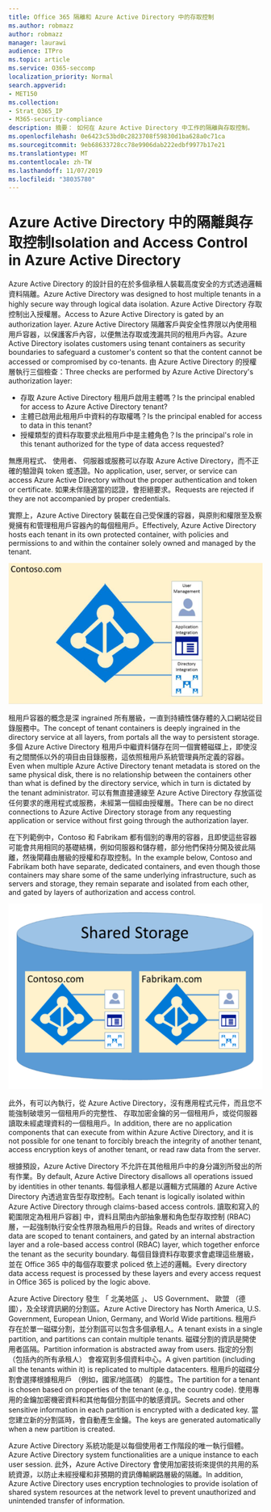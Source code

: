 ```yaml
---
title: Office 365 隔離和 Azure Active Directory 中的存取控制
ms.author: robmazz
author: robmazz
manager: laurawi
audience: ITPro
ms.topic: article
ms.service: O365-seccomp
localization_priority: Normal
search.appverid:
- MET150
ms.collection:
- Strat_O365_IP
- M365-security-compliance
description: 摘要： 如何在 Azure Active Directory 中工作的隔離與存取控制。
ms.openlocfilehash: 0e6423c53bd0c2823708f59830d1ba628a0c71ca
ms.sourcegitcommit: 9eb68633728cc78e9906dab222edbf9977b17e21
ms.translationtype: MT
ms.contentlocale: zh-TW
ms.lasthandoff: 11/07/2019
ms.locfileid: "38035780"
---
```

# <a name="isolation-and-access-control-in-azure-active-directory"></a><span data-ttu-id="e0d1b-103">Azure Active Directory 中的隔離與存取控制</span><span class="sxs-lookup"><span data-stu-id="e0d1b-103">Isolation and Access Control in Azure Active Directory</span></span>

<span data-ttu-id="e0d1b-104">Azure Active Directory 的設計目的在於多個承租人裝載高度安全的方式透過邏輯資料隔離。</span><span class="sxs-lookup"><span data-stu-id="e0d1b-104">Azure Active Directory was designed to host multiple tenants in a highly secure way through logical data isolation.</span></span> <span data-ttu-id="e0d1b-105">Azure Active Directory 存取控制出入授權層。</span><span class="sxs-lookup"><span data-stu-id="e0d1b-105">Access to Azure Active Directory is gated by an authorization layer.</span></span> <span data-ttu-id="e0d1b-106">Azure Active Directory 隔離客戶與安全性界限以內使用租用戶容器，以保護客戶內容，以便無法存取或洩漏共同的租用戶內容。</span><span class="sxs-lookup"><span data-stu-id="e0d1b-106">Azure Active Directory isolates customers using tenant containers as security boundaries to safeguard a customer's content so that the content cannot be accessed or compromised by co-tenants.</span></span> <span data-ttu-id="e0d1b-107">由 Azure Active Directory 的授權層執行三個檢查：</span><span class="sxs-lookup"><span data-stu-id="e0d1b-107">Three checks are performed by Azure Active Directory's authorization layer:</span></span>

- <span data-ttu-id="e0d1b-108">存取 Azure Active Directory 租用戶啟用主體嗎？</span><span class="sxs-lookup"><span data-stu-id="e0d1b-108">Is the principal enabled for access to Azure Active Directory tenant?</span></span>
- <span data-ttu-id="e0d1b-109">主體已啟用此租用戶中資料的存取權嗎？</span><span class="sxs-lookup"><span data-stu-id="e0d1b-109">Is the principal enabled for access to data in this tenant?</span></span>
- <span data-ttu-id="e0d1b-110">授權類型的資料存取要求此租用戶中是主體角色？</span><span class="sxs-lookup"><span data-stu-id="e0d1b-110">Is the principal's role in this tenant authorized for the type of data access requested?</span></span>

<span data-ttu-id="e0d1b-111">無應用程式、 使用者、 伺服器或服務可以存取 Azure Active Directory，而不正確的驗證與 token 或憑證。</span><span class="sxs-lookup"><span data-stu-id="e0d1b-111">No application, user, server, or service can access Azure Active Directory without the proper authentication and token or certificate.</span></span> <span data-ttu-id="e0d1b-112">如果未伴隨適當的認證，會拒絕要求。</span><span class="sxs-lookup"><span data-stu-id="e0d1b-112">Requests are rejected if they are not accompanied by proper credentials.</span></span>

<span data-ttu-id="e0d1b-113">實際上，Azure Active Directory 裝載在自己受保護的容器，與原則和權限至及察覺擁有和管理租用戶容器內的每個租用戶。</span><span class="sxs-lookup"><span data-stu-id="e0d1b-113">Effectively, Azure Active Directory hosts each tenant in its own protected container, with policies and permissions to and within the container solely owned and managed by the tenant.</span></span>
 
![Azure 容器](media/office-365-isolation-azure-container.png)

<span data-ttu-id="e0d1b-115">租用戶容器的概念是深 ingrained 所有層級，一直到持續性儲存體的入口網站從目錄服務中。</span><span class="sxs-lookup"><span data-stu-id="e0d1b-115">The concept of tenant containers is deeply ingrained in the directory service at all layers, from portals all the way to persistent storage.</span></span> <span data-ttu-id="e0d1b-116">多個 Azure Active Directory 租用戶中繼資料儲存在同一個實體磁碟上，即使沒有之間關係以外的項目由目錄服務，這依照租用戶系統管理員所定義的容器。</span><span class="sxs-lookup"><span data-stu-id="e0d1b-116">Even when multiple Azure Active Directory tenant metadata is stored on the same physical disk, there is no relationship between the containers other than what is defined by the directory service, which in turn is dictated by the tenant administrator.</span></span> <span data-ttu-id="e0d1b-117">可以有無直接連線至 Azure Active Directory 存放區從任何要求的應用程式或服務，未經第一個經由授權層。</span><span class="sxs-lookup"><span data-stu-id="e0d1b-117">There can be no direct connections to Azure Active Directory storage from any requesting application or service without first going through the authorization layer.</span></span>

<span data-ttu-id="e0d1b-118">在下列範例中，Contoso 和 Fabrikam 都有個別的專用的容器，且即使這些容器可能會共用相同的基礎結構，例如伺服器和儲存體，部分他們保持分開及彼此隔離，然後閘藉由層級的授權和存取控制。</span><span class="sxs-lookup"><span data-stu-id="e0d1b-118">In the example below, Contoso and Fabrikam both have separate, dedicated containers, and even though those containers may share some of the same underlying infrastructure, such as servers and storage, they remain separate and isolated from each other, and gated by layers of authorization and access control.</span></span>
 
![Azure 的專用的容器](media/office-365-isolation-azure-dedicated-containers.png)

<span data-ttu-id="e0d1b-120">此外，有可以內執行，從 Azure Active Directory，沒有應用程式元件，而且您不能強制破壞另一個租用戶的完整性、 存取加密金鑰的另一個租用戶，或從伺服器讀取未經處理資料的一個租用戶。</span><span class="sxs-lookup"><span data-stu-id="e0d1b-120">In addition, there are no application components that can execute from within Azure Active Directory, and it is not possible for one tenant to forcibly breach the integrity of another tenant, access encryption keys of another tenant, or read raw data from the server.</span></span>

<span data-ttu-id="e0d1b-121">根據預設，Azure Active Directory 不允許在其他租用戶中的身分識別所發出的所有作業。</span><span class="sxs-lookup"><span data-stu-id="e0d1b-121">By default, Azure Active Directory disallows all operations issued by identities in other tenants.</span></span> <span data-ttu-id="e0d1b-122">每個承租人都是以邏輯方式隔離的 Azure Active Directory 內透過宣告型存取控制。</span><span class="sxs-lookup"><span data-stu-id="e0d1b-122">Each tenant is logically isolated within Azure Active Directory through claims-based access controls.</span></span> <span data-ttu-id="e0d1b-123">讀取和寫入的範圍限定為租用戶容器] 中，資料且閘由內部抽象層和角色型存取控制 (RBAC) 層，一起強制執行安全性界限為租用戶的目錄。</span><span class="sxs-lookup"><span data-stu-id="e0d1b-123">Reads and writes of directory data are scoped to tenant containers, and gated by an internal abstraction layer and a role-based access control (RBAC) layer, which together enforce the tenant as the security boundary.</span></span> <span data-ttu-id="e0d1b-124">每個目錄資料存取要求會處理這些層級，並在 Office 365 中的每個存取要求 policed 依上述的邏輯。</span><span class="sxs-lookup"><span data-stu-id="e0d1b-124">Every directory data access request is processed by these layers and every access request in Office 365 is policed by the logic above.</span></span>

<span data-ttu-id="e0d1b-125">Azure Active Directory 發生 「 北美地區 」、 US Government、 歐盟 （德國），及全球資訊網的分割區。</span><span class="sxs-lookup"><span data-stu-id="e0d1b-125">Azure Active Directory has North America, U.S. Government, European Union, Germany, and World Wide partitions.</span></span> <span data-ttu-id="e0d1b-126">租用戶存在於單一磁碟分割，並分割區可以包含多個承租人。</span><span class="sxs-lookup"><span data-stu-id="e0d1b-126">A tenant exists in a single partition, and partitions can contain multiple tenants.</span></span> <span data-ttu-id="e0d1b-127">磁碟分割的資訊是開使用者區隔。</span><span class="sxs-lookup"><span data-stu-id="e0d1b-127">Partition information is abstracted away from users.</span></span> <span data-ttu-id="e0d1b-128">指定的分割 （包括內的所有承租人） 會複寫到多個資料中心。</span><span class="sxs-lookup"><span data-stu-id="e0d1b-128">A given partition (including all the tenants within it) is replicated to multiple datacenters.</span></span> <span data-ttu-id="e0d1b-129">租用戶的磁碟分割會選擇根據租用戶 （例如，國家/地區碼） 的屬性。</span><span class="sxs-lookup"><span data-stu-id="e0d1b-129">The partition for a tenant is chosen based on properties of the tenant (e.g., the country code).</span></span> <span data-ttu-id="e0d1b-130">使用專用的金鑰加密機密資料和其他每個分割區中的敏感資訊。</span><span class="sxs-lookup"><span data-stu-id="e0d1b-130">Secrets and other sensitive information in each partition is encrypted with a dedicated key.</span></span> <span data-ttu-id="e0d1b-131">當您建立新的分割區時，會自動產生金鑰。</span><span class="sxs-lookup"><span data-stu-id="e0d1b-131">The keys are generated automatically when a new partition is created.</span></span>

<span data-ttu-id="e0d1b-132">Azure Active Directory 系統功能是以每個使用者工作階段的唯一執行個體。</span><span class="sxs-lookup"><span data-stu-id="e0d1b-132">Azure Active Directory system functionalities are a unique instance to each user session.</span></span> <span data-ttu-id="e0d1b-133">此外，Azure Active Directory 會使用加密技術來提供的共用的系統資源，以防止未經授權和非預期的資訊傳輸網路層級的隔離。</span><span class="sxs-lookup"><span data-stu-id="e0d1b-133">In addition, Azure Active Directory uses encryption technologies to provide isolation of shared system resources at the network level to prevent unauthorized and unintended transfer of information.</span></span>

